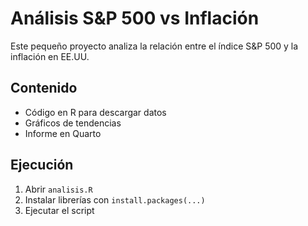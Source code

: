 # Análisis S&P 500 vs Inflación

Este pequeño proyecto analiza la relación entre el índice S&P 500 y la inflación en EE.UU.

## Contenido
- Código en R para descargar datos
- Gráficos de tendencias
- Informe en Quarto

## Ejecución
1. Abrir `analisis.R`
2. Instalar librerías con `install.packages(...)`
3. Ejecutar el script
